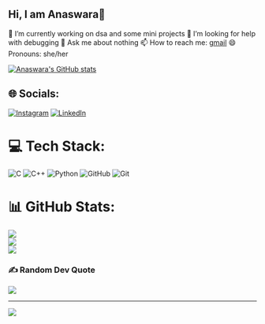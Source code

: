 ## Hi, I am Anaswara👋

🔭 I’m currently working on dsa and some mini projects
🤔 I’m looking for help with debugging
💬 Ask me about nothing
📫 How to reach me: [gmail](anaswara2130@gmail.com)
😄 Pronouns: she/her

[![Anaswara's GitHub stats](https://github-readme-stats.vercel.app/api?username=anaswara1000)](https://github.com/anaswara1000/github-readme-stats)

## 🌐 Socials:
[![Instagram](https://img.shields.io/badge/Instagram-%23E4405F.svg?logo=Instagram&logoColor=white)](https://instagram.com/_.anaswara.r_) [![LinkedIn](https://img.shields.io/badge/LinkedIn-%230077B5.svg?logo=linkedin&logoColor=white)](https://linkedin.com/in/anaswara-r-krishnan) 

# 💻 Tech Stack:
![C](https://img.shields.io/badge/c-%2300599C.svg?style=for-the-badge&logo=c&logoColor=white) ![C++](https://img.shields.io/badge/c++-%2300599C.svg?style=for-the-badge&logo=c%2B%2B&logoColor=white) ![Python](https://img.shields.io/badge/python-3670A0?style=for-the-badge&logo=python&logoColor=ffdd54) ![GitHub](https://img.shields.io/badge/github-%23121011.svg?style=for-the-badge&logo=github&logoColor=white) ![Git](https://img.shields.io/badge/git-%23F05033.svg?style=for-the-badge&logo=git&logoColor=white)
# 📊 GitHub Stats:
![](https://github-readme-stats.vercel.app/api?username=anaswara1000&theme=dark&hide_border=true&include_all_commits=true&count_private=true)<br/>
![](https://github-readme-streak-stats.herokuapp.com/?user=anaswara1000&theme=dark&hide_border=true)<br/>
![](https://github-readme-stats.vercel.app/api/top-langs/?username=anaswara1000&theme=dark&hide_border=true&include_all_commits=true&count_private=true&layout=compact)

### ✍️ Random Dev Quote
![](https://quotes-github-readme.vercel.app/api?type=horizontal&theme=radical)

---
[![](https://visitcount.itsvg.in/api?id=anaswara1000&icon=0&color=0)](https://visitcount.itsvg.in)

<!-- Proudly created with GPRM ( https://gprm.itsvg.in ) -->
